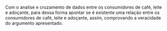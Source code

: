  Com o analise e cruzamento de dados entre os consumidores de café, leite e adoçante, para dessa forma apontar se é existente 
 uma relação entre os consumidores de café, leite e adoçante, assim, comprovando a veracidade do argumento apresentado. 

